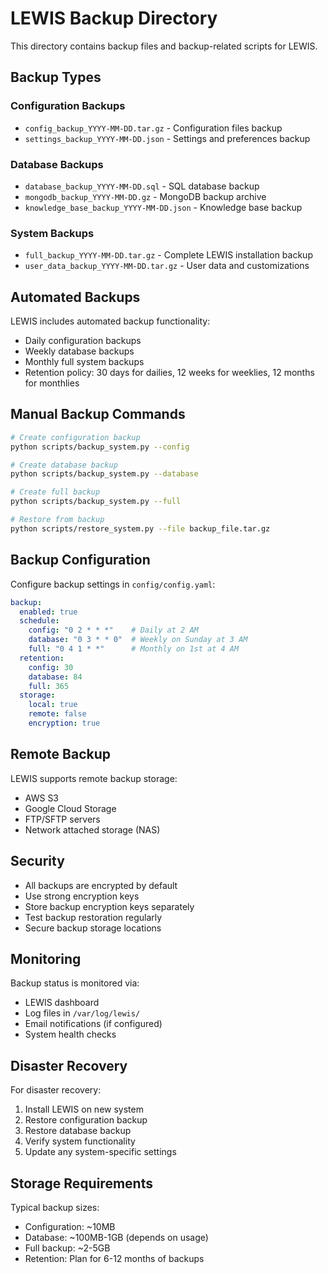 # LEWIS Backup Directory

This directory contains backup files and backup-related scripts for LEWIS.

## Backup Types

### Configuration Backups
- `config_backup_YYYY-MM-DD.tar.gz` - Configuration files backup
- `settings_backup_YYYY-MM-DD.json` - Settings and preferences backup

### Database Backups
- `database_backup_YYYY-MM-DD.sql` - SQL database backup
- `mongodb_backup_YYYY-MM-DD.gz` - MongoDB backup archive
- `knowledge_base_backup_YYYY-MM-DD.json` - Knowledge base backup

### System Backups
- `full_backup_YYYY-MM-DD.tar.gz` - Complete LEWIS installation backup
- `user_data_backup_YYYY-MM-DD.tar.gz` - User data and customizations

## Automated Backups

LEWIS includes automated backup functionality:
- Daily configuration backups
- Weekly database backups  
- Monthly full system backups
- Retention policy: 30 days for dailies, 12 weeks for weeklies, 12 months for monthlies

## Manual Backup Commands

```bash
# Create configuration backup
python scripts/backup_system.py --config

# Create database backup
python scripts/backup_system.py --database

# Create full backup
python scripts/backup_system.py --full

# Restore from backup
python scripts/restore_system.py --file backup_file.tar.gz
```

## Backup Configuration

Configure backup settings in `config/config.yaml`:
```yaml
backup:
  enabled: true
  schedule:
    config: "0 2 * * *"    # Daily at 2 AM
    database: "0 3 * * 0"  # Weekly on Sunday at 3 AM
    full: "0 4 1 * *"      # Monthly on 1st at 4 AM
  retention:
    config: 30
    database: 84
    full: 365
  storage:
    local: true
    remote: false
    encryption: true
```

## Remote Backup

LEWIS supports remote backup storage:
- AWS S3
- Google Cloud Storage
- FTP/SFTP servers
- Network attached storage (NAS)

## Security

- All backups are encrypted by default
- Use strong encryption keys
- Store backup encryption keys separately
- Test backup restoration regularly
- Secure backup storage locations

## Monitoring

Backup status is monitored via:
- LEWIS dashboard
- Log files in `/var/log/lewis/`
- Email notifications (if configured)
- System health checks

## Disaster Recovery

For disaster recovery:
1. Install LEWIS on new system
2. Restore configuration backup
3. Restore database backup
4. Verify system functionality
5. Update any system-specific settings

## Storage Requirements

Typical backup sizes:
- Configuration: ~10MB
- Database: ~100MB-1GB (depends on usage)
- Full backup: ~2-5GB
- Retention: Plan for 6-12 months of backups
